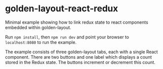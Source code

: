 # golden-layout-react-redux
Minimal example showing how to link redux state to react components embedded within golden-layout.

Run `npm install`, then `npm run dev` and point your browser to `localhost:8080` to run the example.

The example consists of three golden-layout tabs, each with a single React component. There are two buttons and one label which displays a count stored in the Redux state. The buttons increment or decrement this count.
